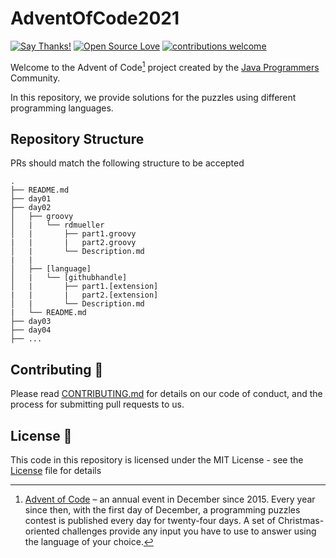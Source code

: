 # AdventOfCode2021

[![Say Thanks!](https://img.shields.io/badge/Say%20Thanks-!-1EAEDB.svg)](https://saythanks.io/to/HoussemNasri)
[![Open Source Love](https://badges.frapsoft.com/os/v2/open-source.svg?v=103)](https://github.com/JavaProgrammers)
[![contributions welcome](https://img.shields.io/badge/contributions-welcome-brightgreen.svg?style=flat)](https://github.com/JavaProgrammers/AdventOfCode2021/issues)

Welcome to the Advent of Code[^aoc] project created by the [Java Programmers][facebook] Community.

In this repository, we provide solutions for the puzzles using different programming languages.
## Repository Structure
PRs should match the following structure to be accepted
```
.
├── README.md
├── day01
├── day02
│   ├── groovy
│   |   └── rdmueller
│   |       ├── part1.groovy
|   |       |   part2.groovy
│   |       └── Description.md
|   |    
│   ├── [language]
│   |   └── [githubhandle]
│   |       ├── part1.[extension]
|   |       |   part2.[extension]
│   |       └── Description.md
|   └── README.md
├── day03
├── day04
├── ...
```
## Contributing 🤝
Please read [CONTRIBUTING.md](CONTRIBUTING.md) for details on our code of conduct, and the process for submitting pull requests to us.

## License 📄
This code in this repository is licensed under the MIT License - see the [License](LICENSE.md) file for details



[^aoc]:
    [Advent of Code][aoc] – an annual event in December since 2015.
    Every year since then, with the first day of December, a programming puzzles contest is published every day for twenty-four days.
    A set of Christmas-oriented challenges provide any input you have to use to answer using the language of your choice.

[aoc]: https://adventofcode.com
[github]: https://github.com/JavaProgrammers
[scala]: https://www.scala-lang.org/
[facebook]: https://www.facebook.com/groups/java.for.life


